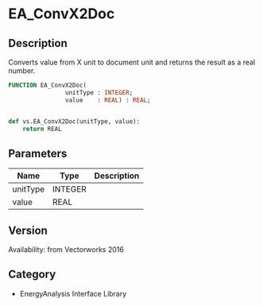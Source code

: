# EA_ConvX2Doc

## Description
Converts value from X unit to document unit and returns the result as a real number.

```pascal
FUNCTION EA_ConvX2Doc(
				unitType : INTEGER;
				value    : REAL) : REAL;
```

```python

def vs.EA_ConvX2Doc(unitType, value):
    return REAL
```

## Parameters
|Name|Type|Description|
|---|---|---|
|unitType|INTEGER||
|value|REAL||

## Version
Availability: from Vectorworks 2016
## Category
* EnergyAnalysis Interface Library


